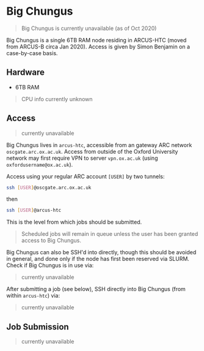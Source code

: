 Big Chungus 
===========

> Big Chungus is currently unavailable (as of Oct 2020)

Big Chungus is a single 6TB RAM node residing in ARCUS-HTC (moved from ARCUS-B circa Jan 2020). Access is given by Simon Benjamin on a case-by-case basis.



## Hardware

- 6TB RAM

> CPU info currently unknown

## Access

> currently unavailable

Big Chungus lives in `arcus-htc`, accessible from an gateway ARC network `oscgate.arc.ox.ac.uk`. Access from outside of the Oxford University network may first require VPN to server `vpn.ox.ac.uk` (using `oxfordusername@ox.ac.uk`). 

Access using your regular ARC account `[USER]` by two tunnels:

```bash
ssh [USER]@oscgate.arc.ox.ac.uk
```
then
```bash
ssh [USER]@arcus-htc
```

This is the level from which jobs should be submitted. 

> Scheduled jobs will remain in queue unless the user has been granted access to Big Chungus. 

Big Chungus can also be SSH'd into directly, though this should be avoided in general, and done only if the node has first been reserved via SLURM. 
Check if Big Chungus is in use via:

> currently unavailable

After submitting a job (see below), SSH directly into Big Chungus (from within `arcus-htc`) via:

> currently unavailable

## Job Submission

> currently unavailable